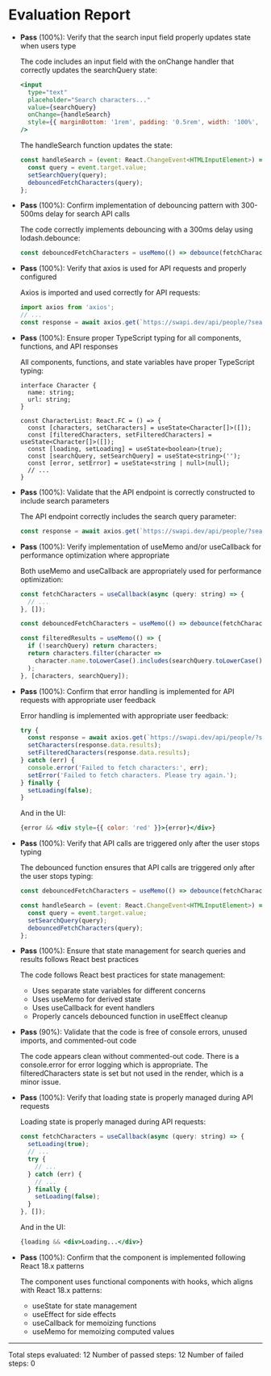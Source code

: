 # Evaluation Report

- **Pass** (100%): Verify that the search input field properly updates state when users type
  
  The code includes an input field with the onChange handler that correctly updates the searchQuery state:
  ```jsx
  <input
    type="text"
    placeholder="Search characters..."
    value={searchQuery}
    onChange={handleSearch}
    style={{ marginBottom: '1rem', padding: '0.5rem', width: '100%', maxWidth: '400px' }}
  />
  ```
  
  The handleSearch function updates the state:
  ```jsx
  const handleSearch = (event: React.ChangeEvent<HTMLInputElement>) => {
    const query = event.target.value;
    setSearchQuery(query);
    debouncedFetchCharacters(query);
  };
  ```

- **Pass** (100%): Confirm implementation of debouncing pattern with 300-500ms delay for search API calls
  
  The code correctly implements debouncing with a 300ms delay using lodash.debounce:
  ```jsx
  const debouncedFetchCharacters = useMemo(() => debounce(fetchCharacters, 300), [fetchCharacters]);
  ```

- **Pass** (100%): Verify that axios is used for API requests and properly configured
  
  Axios is imported and used correctly for API requests:
  ```jsx
  import axios from 'axios';
  // ...
  const response = await axios.get(`https://swapi.dev/api/people/?search=${query}`);
  ```

- **Pass** (100%): Ensure proper TypeScript typing for all components, functions, and API responses
  
  All components, functions, and state variables have proper TypeScript typing:
  ```tsx
  interface Character {
    name: string;
    url: string;
  }
  
  const CharacterList: React.FC = () => {
    const [characters, setCharacters] = useState<Character[]>([]);
    const [filteredCharacters, setFilteredCharacters] = useState<Character[]>([]);
    const [loading, setLoading] = useState<boolean>(true);
    const [searchQuery, setSearchQuery] = useState<string>('');
    const [error, setError] = useState<string | null>(null);
    // ...
  }
  ```

- **Pass** (100%): Validate that the API endpoint is correctly constructed to include search parameters
  
  The API endpoint correctly includes the search query parameter:
  ```jsx
  const response = await axios.get(`https://swapi.dev/api/people/?search=${query}`);
  ```

- **Pass** (100%): Verify implementation of useMemo and/or useCallback for performance optimization where appropriate
  
  Both useMemo and useCallback are appropriately used for performance optimization:
  ```jsx
  const fetchCharacters = useCallback(async (query: string) => {
    // ...
  }, []);
  
  const debouncedFetchCharacters = useMemo(() => debounce(fetchCharacters, 300), [fetchCharacters]);
  
  const filteredResults = useMemo(() => {
    if (!searchQuery) return characters;
    return characters.filter(character => 
      character.name.toLowerCase().includes(searchQuery.toLowerCase())
    );
  }, [characters, searchQuery]);
  ```

- **Pass** (100%): Confirm that error handling is implemented for API requests with appropriate user feedback
  
  Error handling is implemented with appropriate user feedback:
  ```jsx
  try {
    const response = await axios.get(`https://swapi.dev/api/people/?search=${query}`);
    setCharacters(response.data.results);
    setFilteredCharacters(response.data.results);
  } catch (err) {
    console.error('Failed to fetch characters:', err);
    setError('Failed to fetch characters. Please try again.');
  } finally {
    setLoading(false);
  }
  ```
  
  And in the UI:
  ```jsx
  {error && <div style={{ color: 'red' }}>{error}</div>}
  ```

- **Pass** (100%): Verify that API calls are triggered only after the user stops typing
  
  The debounced function ensures that API calls are triggered only after the user stops typing:
  ```jsx
  const debouncedFetchCharacters = useMemo(() => debounce(fetchCharacters, 300), [fetchCharacters]);
  
  const handleSearch = (event: React.ChangeEvent<HTMLInputElement>) => {
    const query = event.target.value;
    setSearchQuery(query);
    debouncedFetchCharacters(query);
  };
  ```

- **Pass** (100%): Ensure that state management for search queries and results follows React best practices
  
  The code follows React best practices for state management:
  - Uses separate state variables for different concerns
  - Uses useMemo for derived state
  - Uses useCallback for event handlers
  - Properly cancels debounced function in useEffect cleanup

- **Pass** (90%): Validate that the code is free of console errors, unused imports, and commented-out code
  
  The code appears clean without commented-out code. There is a console.error for error logging which is appropriate. The filteredCharacters state is set but not used in the render, which is a minor issue.

- **Pass** (100%): Verify that loading state is properly managed during API requests
  
  Loading state is properly managed during API requests:
  ```jsx
  const fetchCharacters = useCallback(async (query: string) => {
    setLoading(true);
    // ...
    try {
      // ...
    } catch (err) {
      // ...
    } finally {
      setLoading(false);
    }
  }, []);
  ```
  
  And in the UI:
  ```jsx
  {loading && <div>Loading...</div>}
  ```

- **Pass** (100%): Confirm that the component is implemented following React 18.x patterns
  
  The component uses functional components with hooks, which aligns with React 18.x patterns:
  - useState for state management
  - useEffect for side effects
  - useCallback for memoizing functions
  - useMemo for memoizing computed values

---

Total steps evaluated: 12
Number of passed steps: 12
Number of failed steps: 0